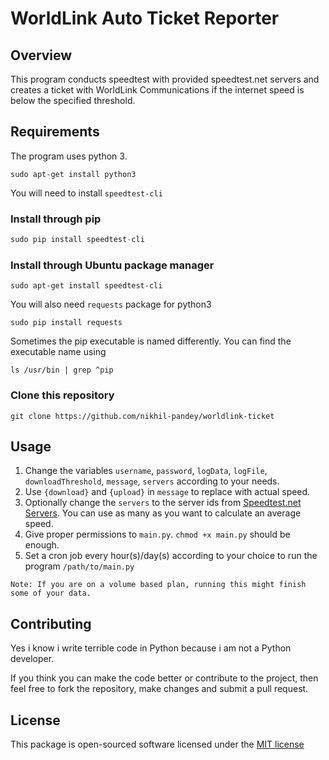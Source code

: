 # WorldLink Auto Ticket Reporter

## Overview
This program conducts speedtest with provided speedtest.net servers and creates a ticket with WorldLink Communications if the internet speed is below the specified threshold.

## Requirements
The program uses python 3.
```
sudo apt-get install python3
```

You will need to install `speedtest-cli`
### Install through pip

```python
sudo pip install speedtest-cli
```

### Install through Ubuntu package manager
```
sudo apt-get install speedtest-cli
```

You will also need `requests` package for python3
```
sudo pip install requests
```

Sometimes the pip executable is named differently. You can find the executable name using
```
ls /usr/bin | grep ^pip
```

### Clone this repository
```
git clone https://github.com/nikhil-pandey/worldlink-ticket
```

## Usage
1. Change the variables `username`, `password`, `logData`, `logFile`, `downloadThreshold`, `message`, `servers` according to your needs.
2. Use `{download}` and `{upload}` in `message` to replace with actual speed.
3. Optionally change the `servers` to the server ids from [Speedtest.net Servers](http://www.speedtest.net/speedtest-servers-static.php). You can use as many as you want to calculate an average speed.
4. Give proper permissions to `main.py`. `chmod +x main.py` should be enough.
5. Set a cron job every hour(s)/day(s) according to your choice to run the program `/path/to/main.py`

`Note: If you are on a volume based plan, running this might finish some of your data.`

## Contributing
Yes i know i write terrible code in Python because i am not a Python developer.

If you think you can make the code better or contribute to the project, then feel free to fork the repository, make changes and submit a pull request.

## License
This package is open-sourced software licensed under the [MIT license](http://opensource.org/licenses/MIT)